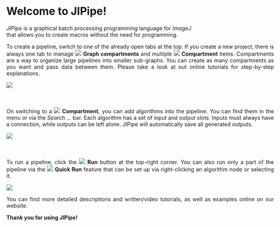 # Welcome to JIPipe!

*JIPipe* is a graphical batch processing programming language for *ImageJ* that allows you to create macros without the need for programming.

<div style="width: 700px; text-align: justify;">
To create a pipeline, switch to one of the already open tabs at the top. If you create a new project, there is
always one tab to manage <img src="image://icons/actions/straight-connector.png"/> <strong>Graph compartments</strong> and multiple 
<img src="image://icons/data-types/graph-compartment.png"/> <strong>Compartment</strong> items.
Compartments are a way to organize large pipelines into smaller sub-graphs. You can create as many compartments as you want 
and pass data between them. Please take a look at out online tutorials for step-by-step explanations.
</div>

![](image://documentation/introduction-compartments.png)
<div style="margin-top: 50px"></div>

<div style="width: 700px; text-align: justify;">
On switching to a <img src="image://icons/data-types/graph-compartment.png"/> <strong>Compartment</strong>, you can add algorithms 
into the pipeline. You can find them in the menu or via the <i>Search ...</i> bar. Each algorithm has a set of input and
output <i>slots</i>. Inputs must always have a connection, while outputs can be left alone. JIPipe will automatically save all
generated outputs. 
</div>

![](image://documentation/introduction-nodes.png)
<div style="margin-top: 50px"></div>

<div style="width: 700px; text-align: justify;">
To run a pipeline, click the <img src="image://icons/actions/run-build.png"/> <strong>Run</strong> button at the top-right corner.
You can also run only a part of the pipeline via the <img src="image://icons/actions/media-play.png"/> <strong>Quick Run</strong>
feature that can be set up via right-clicking an algorithm node or selecting it.

![](image://documentation/introduction-running.png)

You can find more detailed descriptions and written/video tutorials, as well as examples online on our website.
</div>

**Thank you for using JIPipe!**